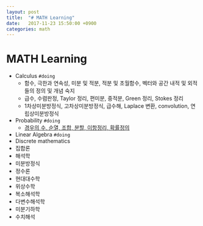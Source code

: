 ```yaml
---
layout: post
title:  "# MATH Learning"
date:   2017-11-23 15:50:00 +0900
categories: math
---
```


# MATH Learning

- Calculus `#doing`
  - 함수, 극한과 연속성, 미분 및 적분, 적분 및 초월함수, 벡터와 공간 내적 및 외적들의 정의 및 개념 숙지
  - 급수, 수렴판정, Taylor 정리, 편미분, 중적분, Green 정리, Stokes 정리
  - 1차상미분방정식, 고차상미분방정식, 급수해, Laplace 변환, convolution, 연립상미분방정식
- Probability `#doing`
  - [경우의 수, 순열, 조합, 분할, 이항정리, 확률정의](http://www.trilliwon.com/blog/2017-11-21/probability-01-and-02)
- Linear Algebra `#doing`
- Discrete mathematics
- 집합론
- 해석학
- 미분방정식
- 정수론
- 현대대수학
- 위상수학
- 복소해석학
- 다변수해석학
- 미분기하학
- 수치해석
